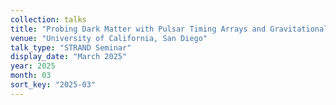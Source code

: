 ```yaml
---
collection: talks
title: "Probing Dark Matter with Pulsar Timing Arrays and Gravitational Wave Detectors"
venue: "University of California, San Diego"
talk_type: "STRAND Seminar"
display_date: "March 2025"
year: 2025
month: 03
sort_key: "2025-03"
---
```


